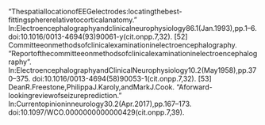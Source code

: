 “ThespatiallocationofEEGelectrodes:locatingthebest-fittingsphererelativetocorticalanatomy.”
In:Electroencephalographyandclinicalneurophysiology86.1(Jan.1993),pp.1–6.
doi:10.1016/0013-4694(93)90061-y(cit.onpp.7,32).
[52] Committeeonmethodsofclinicalexaminationinelectroencephalography.
“Reportofthecommitteeonmethodsofclinicalexaminationinelectroencephalography”.
In:ElectroencephalographyandClinicalNeurophysiology10.2(May1958),pp.370–375.
doi:10.1016/0013-4694(58)90053-1(cit.onpp.7,32).
[53] DeanR.Freestone,PhilippaJ.Karoly,andMarkJ.Cook.
“Aforward-lookingreviewofseizureprediction.”
In:Currentopinioninneurology30.2(Apr.2017),pp.167–173.
doi:10.1097/WCO.0000000000000429(cit.onpp.7,39).